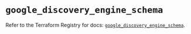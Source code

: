 # `google_discovery_engine_schema`

Refer to the Terraform Registry for docs: [`google_discovery_engine_schema`](https://registry.terraform.io/providers/hashicorp/google/6.44.0/docs/resources/discovery_engine_schema).
